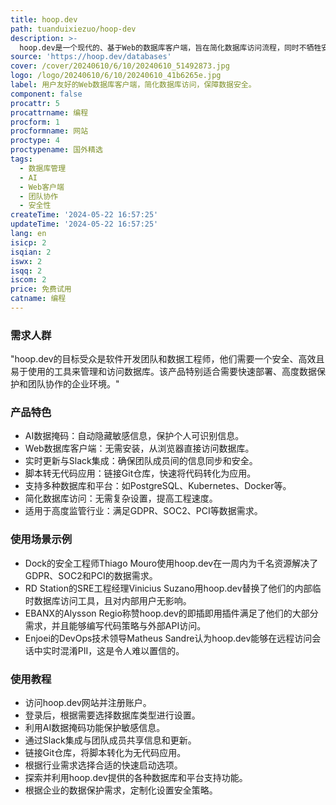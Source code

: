 ```yaml
---
title: hoop.dev
path: tuanduixiezuo/hoop-dev
description: >-
  hoop.dev是一个现代的、基于Web的数据库客户端，旨在简化数据库访问流程，同时不牺牲安全性。它通过AI数据掩码技术保护个人可识别信息，支持从浏览器即时登录访问数据库，无需安装等待。此外，它还提供实时更新和Slack集成，确保团队成员间的信息同步和安全。hoop.dev支持将脚本转化为无代码应用，通过链接Git仓库、嵌入变量来实现。它还提供了多种快速启动选项，如Kubernetes、Docker、Unix等，适用于金融科技、健康科技等高度监管的行业。
source: 'https://hoop.dev/databases'
cover: /cover/20240610/6/10/20240610_51492873.jpg
logo: /logo/20240610/6/10/20240610_41b6265e.jpg
label: 用户友好的Web数据库客户端，简化数据库访问，保障数据安全。
component: false
procattr: 5
procattrname: 编程
procform: 1
procformname: 网站
proctype: 4
proctypename: 国外精选
tags:
  - 数据库管理
  - AI
  - Web客户端
  - 团队协作
  - 安全性
createTime: '2024-05-22 16:57:25'
updateTime: '2024-05-22 16:57:25'
lang: en
isicp: 2
isqian: 2
iswx: 2
isqq: 2
iscom: 2
price: 免费试用
catname: 编程
---
```




### 需求人群
"hoop.dev的目标受众是软件开发团队和数据工程师，他们需要一个安全、高效且易于使用的工具来管理和访问数据库。该产品特别适合需要快速部署、高度数据保护和团队协作的企业环境。"

### 产品特色
* AI数据掩码：自动隐藏敏感信息，保护个人可识别信息。
* Web数据库客户端：无需安装，从浏览器直接访问数据库。
* 实时更新与Slack集成：确保团队成员间的信息同步和安全。
* 脚本转无代码应用：链接Git仓库，快速将代码转化为应用。
* 支持多种数据库和平台：如PostgreSQL、Kubernetes、Docker等。
* 简化数据库访问：无需复杂设置，提高工程速度。
* 适用于高度监管行业：满足GDPR、SOC2、PCI等数据需求。

### 使用场景示例
* Dock的安全工程师Thiago Mouro使用hoop.dev在一周内为千名资源解决了GDPR、SOC2和PCI的数据需求。
* RD Station的SRE工程经理Vinicius Suzano用hoop.dev替换了他们的内部临时数据库访问工具，且对内部用户无影响。
* EBANX的Alysson Regio称赞hoop.dev的即插即用插件满足了他们的大部分需求，并且能够编写代码策略与外部API访问。
* Enjoei的DevOps技术领导Matheus Sandre认为hoop.dev能够在远程访问会话中实时混淆PII，这是令人难以置信的。

### 使用教程
* 访问hoop.dev网站并注册账户。
* 登录后，根据需要选择数据库类型进行设置。
* 利用AI数据掩码功能保护敏感信息。
* 通过Slack集成与团队成员共享信息和更新。
* 链接Git仓库，将脚本转化为无代码应用。
* 根据行业需求选择合适的快速启动选项。
* 探索并利用hoop.dev提供的各种数据库和平台支持功能。
* 根据企业的数据保护需求，定制化设置安全策略。

  
